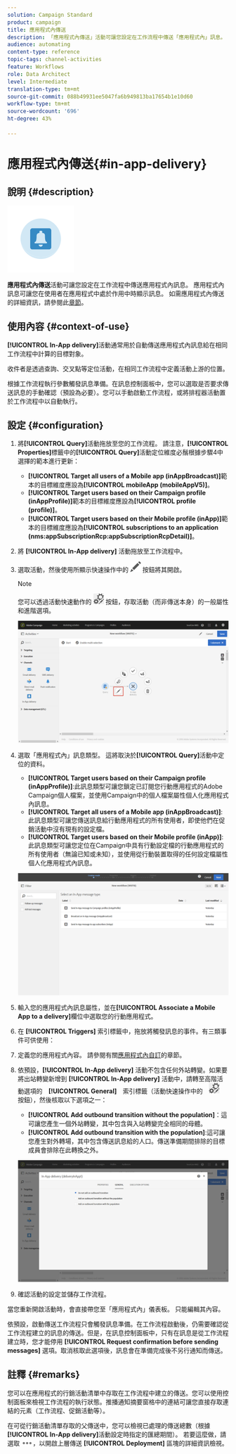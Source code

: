 ```yaml
---
solution: Campaign Standard
product: campaign
title: 應用程式內傳送
description: 「應用程式內傳送」活動可讓您設定在工作流程中傳送「應用程式內」訊息。
audience: automating
content-type: reference
topic-tags: channel-activities
feature: Workflows
role: Data Architect
level: Intermediate
translation-type: tm+mt
source-git-commit: 088b49931ee5047fa6b949813ba17654b1e10d60
workflow-type: tm+mt
source-wordcount: '696'
ht-degree: 43%

---
```



# 應用程式內傳送{#in-app-delivery}

## 說明 {#description}

![](assets/wkf_in_app_1.png)

**應用程式內傳送**&#x200B;活動可讓您設定在工作流程中傳送應用程式內訊息。 應用程式內訊息可讓您在使用者在應用程式中處於作用中時顯示訊息。 如需應用程式內傳送的詳細資訊，請參閱此[章節](../../channels/using/about-in-app-messaging.md)。

## 使用內容 {#context-of-use}

**[!UICONTROL In-App delivery]**&#x200B;活動通常用於自動傳送應用程式內訊息給在相同工作流程中計算的目標對象。

收件者是透過查詢、交叉點等定位活動，在相同工作流程中定義活動上游的位置。

根據工作流程執行參數觸發訊息準備。在訊息控制面板中，您可以選取是否要求傳送訊息的手動確認（預設為必要）。您可以手動啟動工作流程，或將排程器活動置於工作流程中以自動執行。

## 設定 {#configuration}

1. 將&#x200B;**[!UICONTROL Query]**&#x200B;活動拖放至您的工作流程。 請注意，**[!UICONTROL Properties]**&#x200B;標籤中的&#x200B;**[!UICONTROL Query]**&#x200B;活動定位維度必鬚根據步驟4中選擇的範本進行更新：

   * **[!UICONTROL Target all users of a Mobile app (inAppBroadcast)]**&#x200B;範本的目標維度應設為&#x200B;**[!UICONTROL mobileApp (mobileAppV5)]**。
   * **[!UICONTROL Target users based on their Campaign profile (inAppProfile)]**&#x200B;範本的目標維度應設為&#x200B;**[!UICONTROL profile (profile)]**。
   * **[!UICONTROL Target users based on their Mobile profile (inApp)]**&#x200B;範本的目標維度應設為&#x200B;**[!UICONTROL subscriptions to an application (nms:appSubscriptionRcp:appSubscriptionRcpDetail)]**。

1. 將 **[!UICONTROL In-App delivery]** 活動拖放至工作流程中。
1. 選取活動，然後使用所顯示快速操作中的 ![](assets/edit_darkgrey-24px.png) 按鈕將其開啟。

   >[!NOTE]
   >
   >您可以透過活動快速動作的 ![](assets/dlv_activity_params-24px.png) 按鈕，存取活動（而非傳送本身）的一般屬性和進階選項。

   ![](assets/wkf_in_app_3.png)

1. 選取「應用程式內」訊息類型。 這將取決於&#x200B;**[!UICONTROL Query]**&#x200B;活動中定位的資料。

   * **[!UICONTROL Target users based on their Campaign profile (inAppProfile)]**:此訊息類型可讓您鎖定已訂閱您行動應用程式的Adobe Campaign個人檔案，並使用Campaign中的個人檔案屬性個人化應用程式內訊息。
   * **[!UICONTROL Target all users of a Mobile app (inAppBroadcast)]**:此訊息類型可讓您傳送訊息給行動應用程式的所有使用者，即使他們在促銷活動中沒有現有的設定檔。
   * **[!UICONTROL Target users based on their Mobile profile (inApp)]**:此訊息類型可讓您定位在Campaign中具有行動設定檔的行動應用程式的所有使用者（無論已知或未知），並使用從行動裝置取得的任何設定檔屬性個人化應用程式內訊息。

   ![](assets/wkf_in_app_4.png)

1. 輸入您的應用程式內訊息屬性，並在&#x200B;**[!UICONTROL Associate a Mobile App to a delivery]**&#x200B;欄位中選取您的行動應用程式。
1. 在 **[!UICONTROL Triggers]** 索引標籤中，拖放將觸發訊息的事件。有三類事件可供使用：
1. 定義您的應用程式內容。 請參閱有關[應用程式內自訂](../../channels/using/customizing-an-in-app-message.md)的章節。
1. 依預設，**[!UICONTROL In-App delivery]** 活動不包含任何外站轉變。如果要將出站轉變新增到 **[!UICONTROL In-App delivery]** 活動中，請轉至高階活動選項的　**[!UICONTROL General]**　索引標籤（活動快速操作中的　![](assets/dlv_activity_params-24px.png)　按鈕），然後核取以下選項之一：

   * **[!UICONTROL Add outbound transition without the population]**：這可讓您產生一個外站轉變，其中包含與入站轉變完全相同的母體。
   * **[!UICONTROL Add outbound transition with the population]**:這可讓您產生對外轉場，其中包含傳送訊息給的人口。傳送準備期間排除的目標成員會排除在此轉換之外。

   ![](assets/wkf_in_app_5.png)

1. 確認活動的設定並儲存工作流程。

當您重新開啟活動時，會直接帶您至「應用程式內」儀表板。 只能編輯其內容。

依預設，啟動傳送工作流程只會觸發訊息準備。在工作流程啟動後，仍需要確認從工作流程建立的訊息的傳送。但是，在訊息控制面板中，只有在訊息是從工作流程建立時，您才能停用 **[!UICONTROL Request confirmation before sending messages]** 選項。取消核取此選項後，訊息會在準備完成後不另行通知而傳送。

## 註釋 {#remarks}

您可以在應用程式的行銷活動清單中存取在工作流程中建立的傳送。您可以使用控制面板來檢視工作流程的執行狀態。推播通知摘要窗格中的連結可讓您直接存取連結的元素（工作流程、促銷活動等）。

在可從行銷活動清單存取的父傳送中，您可以檢視已處理的傳送總數（根據&#x200B;**[!UICONTROL In-App delivery]**&#x200B;活動設定時指定的匯總期間）。 若要這麼做，請選取 ![](assets/wkf_dlv_detail_button.png)，以開啟上層傳送 **[!UICONTROL Deployment]** 區塊的詳細資訊檢視。
